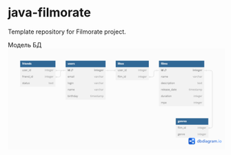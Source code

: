 # java-filmorate
Template repository for Filmorate project.

Модель БД
![alt text](https://github.com/SkipBeer/java-filmorate/blob/main/Untitled.png)
